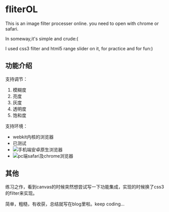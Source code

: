 # fliterOL
This is an image filter processer online.
you need to open with chrome or safari.

In someway,it's simple and crude:(

I used css3 filter and html5 range slider on it, for practice and for fun:)
## 功能介绍
支持调节：

1. 模糊度
2. 亮度
3. 灰度
4. 透明度
5. 饱和度

支持环境：

* webkit内核的浏览器
* 已测试
* <img src="http://7xpyd5.com1.z0.glb.clouddn.com/filterOL%2FfOL-mb.jpg">手机端安卓原生浏览器
* <img src="http://7xpyd5.com1.z0.glb.clouddn.com/filterOL%2FfOL-pc.png">pc端safari及chrome浏览器

## 其他
练习之作，看到canvas的时候突然想尝试写一下功能集成，实现的时候换了css3的filter来实现。

简单，粗糙，有收获，总结就写在blog里啦。keep coding...
